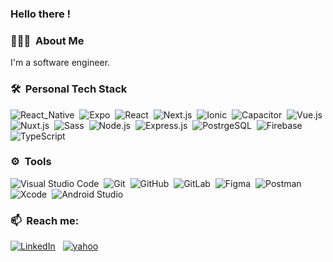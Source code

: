 ### Hello there !

### 👨🏽‍💻 &nbsp;About Me

I'm a software engineer.

### 🛠 &nbsp;Personal Tech Stack

![React_Native](https://img.shields.io/badge/-React_Native-05122A?style=flat&logo=react)&nbsp;
![Expo](https://img.shields.io/badge/-Expo-05122A?style=flat&logo=expo)&nbsp;
![React](https://img.shields.io/badge/-React-05122A?style=flat&logo=react)&nbsp;
![Next.js](https://img.shields.io/badge/-Next-05122A?style=flat&logo=Next.js)&nbsp;
![Ionic](https://img.shields.io/badge/-Ionic-05122A?style=flat&logo=ionic)&nbsp;
![Capacitor](https://img.shields.io/badge/-Capacitor-05122A?style=flat&logo=capacitor)&nbsp;
![Vue.js](https://img.shields.io/badge/-Vue.js-05122A?style=flat&logo=Vue.js)&nbsp;
![Nuxt.js](https://img.shields.io/badge/-Nuxt-05122A?style=flat&logo=Nuxt.js)&nbsp;
![Sass](https://img.shields.io/badge/-Sass-05122A?style=flat&logo=Sass)&nbsp;
![Node.js](https://img.shields.io/badge/-Node.js-05122A?style=flat&logo=Node.js)&nbsp;
![Express.js](https://img.shields.io/badge/-Express.js-05122A?style=flat&logo=express)&nbsp;
![PostrgeSQL](https://img.shields.io/badge/-postgresql-05122A?style=flat&logo=postgresql)&nbsp;
![Firebase](https://img.shields.io/badge/-firebase-05122A?style=flat&logo=firebase)&nbsp;
![TypeScript](https://img.shields.io/badge/-TypeScript-05122A?style=flat&logo=typescript)&nbsp;

### ⚙️ &nbsp;Tools

![Visual Studio Code](https://img.shields.io/badge/-Visual%20Studio%20Code-05122A?style=flat&logo=visual-studio-code&logoColor=007ACC)&nbsp;
![Git](https://img.shields.io/badge/-Git-05122A?style=flat&logo=git)&nbsp;
![GitHub](https://img.shields.io/badge/-GitHub-05122A?style=flat&logo=github)&nbsp;
![GitLab](https://img.shields.io/badge/-GitLab-05122A?style=flat&logo=gitlab)&nbsp;
![Figma](https://img.shields.io/badge/-Figma-05122A?style=flat&logo=Figma)&nbsp;
![Postman](https://img.shields.io/badge/-Postman-05122A?style=flat&logo=Postman)&nbsp;
![Xcode](https://img.shields.io/badge/-Xcode-05122A?style=flat&logo=Xcode)&nbsp;
![Android Studio](https://img.shields.io/badge/-Android%20Studio-05122A?style=flat&logo=android-studio)&nbsp;

### 📫 &nbsp;Reach me:

<a href="https://www.linkedin.com/in/edomiyas-temesgen-16ba01173/"><img alt="LinkedIn" src="https://img.shields.io/badge/linkedin%20-%230077B5.svg?&style=flat&logo=linkedin&logoColor=white"/></a> &nbsp;
<a href="mailto: temesgen.edomiyas@yahoo.com"><img alt="yahoo" src="https://img.shields.io/badge/yahoo%20-6001D2.svg?&style=flat&logo=yahoo&logoColor=white"/></a>
